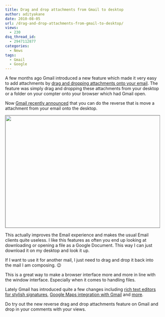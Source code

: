 ```yaml
---
title: Drag and drop attachments from Gmail to desktop
author: adityakane
date: 2010-08-05
url: /drag-and-drop-attachments-from-gmail-to-desktop/
views:
  - 230
dsq_thread_id:
  - 2947112877
categories:
  - News
tags:
  - Gmail
  - Google
---
```

A few months ago Gmail introduced a new feature which made it very easy to add attachments by [drag and dropping attachments onto your email][1]. The feature was simply drag and dropping these attachments from your desktop or a folder on your compter onto your browser which had Gmail open.

Now <a href="http://gmailblog.blogspot.com/2010/08/drag-and-drop-attachments-to-save-them.html" onclick="_gaq.push(['_trackEvent', 'outbound-article', 'http://gmailblog.blogspot.com/2010/08/drag-and-drop-attachments-to-save-them.html', 'Gmail recently announced']);" >Gmail recently announced</a> that you can do the reverse that is move a attachment from your email onto the desktop.

<p style="text-align: center;">
  <a rel="attachment wp-att-29040" href="http://devilsworkshop.org/drag-and-drop-attachments-from-gmail-to-desktop/gmail_drag_drop_desktop/"><img class="aligncenter size-full wp-image-29040" style="border: 1px solid grey;" title="gmail_drag_drop_desktop" src="http://cdn.devilsworkshop.org/files/2010/08/gmail_drag_drop_desktop.png" alt="" width="550" height="367" /></a>
</p>

This actually improves the Email experience and makes the usual Email clients quite useless. I like this features as often you end up looking at downloading or opening a file as a Google Document. This way I can just download it on my desktop and look it up.

If I want to use it for another mail, I just need to drag and drop it back into the mail I am composing. 😉

This is a great way to make a browser interface more and more in line with the window interface. Especially when it comes to handling files.

Lately Gmail has introduced quite a few changes including [rich text editors for stylish signatures][2], [Google Maps integration with Gmail][3] and [more][4].

Do try out the new reverse drag and drop attachments feature on Gmail and drop in your comments with your views.

 [1]: http://devilsworkshop.org/drag-and-drop-attachments-in-gmail-video/ "drag and dropping attachments onto your email"
 [2]: http://devilsworkshop.org/use-rich-text-editor-for-stylish-signatures-on-gmail/ "rich text editors for stylish signatures"
 [3]: http://devilsworkshop.org/gmail-has-now-google-maps-integration/ "Google Maps integration with Gmail"
 [4]: http://devilsworkshop.org/tag/gmail/
